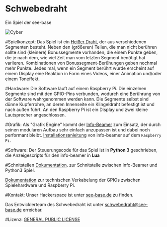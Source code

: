 # Schwebedraht
Ein Spiel der see-base

![Cyber](https://see-base.de/file/2016/03/19/IMG_20160319_161949_2.jpg "Schwebedraht")


#Spielkonzept:
Das Spiel ist ein [Heißer Draht](https://de.wikipedia.org/wiki/Hei%C3%9Fer_Draht_(Spiel) "Wikipedia"), der aus verschiedenen Segmenten besteht.
Neben den (größeren) Teilen, die man nicht berühren sollte sind (kleinere) Bonussegmente vorhanden, die einem Punkte geben, die je nach dem, wie viel Zeit man vom letzten Segment benötigt hat variieren. Kombinationen von Bonussegment-Berühungen geben nochmal mehr Punkte.
Jedes mal, wenn ein Segment berührt wurde erscheint auf einem Display eine Reaktion in Form eines Videos, einer Animation und/oder einem Toneffekt.

#Hardware:
Die Software läuft auf einem Raspberry Pi. Die einzelnen Segmente sind mit den GPIO-Pins verbunden, wodurch eine Berührung von der Software wahrgenommen werden kann.
Die Segmente selbst sind dünne Kupferrohre, an deren Innenseite ein Klingeldraht befestigt ist und nach außen führt.
An den Raspberry Pi ist ein Display und zwei kleine Lautsprecher angeschlossen.


#Grafik:
Als "Grafik Engine" kommt der [Info-Beamer](https://info-beamer.com/) zum Einsatz, der durch seinen modularen Aufbau sehr einfach anzupassen ist und dabei noch performant bleibt.
[Installationsanleitung](https://info-beamer.com/doc/info-beamer#raspberrypiversion) von info-beamer auf dem `Raspberry Pi`.

#Software:
Der Steuerungscode für das Spiel ist in **Python 3** geschrieben, die Anzeigescripts für den info-beamer in **Lua**

#Schnitstellen
[Dokumentation](https://github.com/see-base/schwebedraht/blob/master/medien/README.md "medien/README.md"). zur Schnitstelle zwischen Info-Beamer und Python3 Spiel.

[Dokumentation](https://github.com/see-base/schwebedraht/blob/master/GPIO.md "GPIO.md") zur technischen Verkabelung der GPIOs zwischen Spielehardware und Raspberry Pi.


#Kontakt:
Unser Hackerspace ist unter [see-base.de](https://see-base.de) zu finden.

Das Entwicklerteam des Schwebedraht ist unter [schwebedraht@see-base.de](mailto:schwebedraht@see-base.de) erreicbar.

#Lizenz: 
[GENERAL PUBLIC LICENSE](https://raw.githubusercontent.com/see-base/schwebedraht/master/LICENSE)
